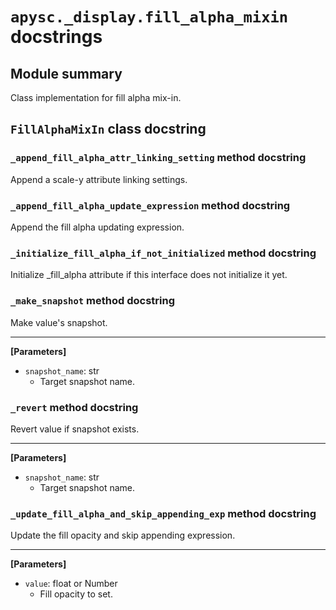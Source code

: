 # `apysc._display.fill_alpha_mixin` docstrings

## Module summary

Class implementation for fill alpha mix-in.

## `FillAlphaMixIn` class docstring

### `_append_fill_alpha_attr_linking_setting` method docstring

Append a scale-y attribute linking settings.

### `_append_fill_alpha_update_expression` method docstring

Append the fill alpha updating expression.

### `_initialize_fill_alpha_if_not_initialized` method docstring

Initialize _fill_alpha attribute if this interface does not initialize it yet.

### `_make_snapshot` method docstring

Make value's snapshot.<hr>

**[Parameters]**

- `snapshot_name`: str
  - Target snapshot name.

### `_revert` method docstring

Revert value if snapshot exists.<hr>

**[Parameters]**

- `snapshot_name`: str
  - Target snapshot name.

### `_update_fill_alpha_and_skip_appending_exp` method docstring

Update the fill opacity and skip appending expression.<hr>

**[Parameters]**

- `value`: float or Number
  - Fill opacity to set.